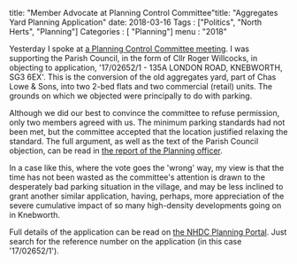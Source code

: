 title: "Member Advocate at Planning Control Committee"title: "Aggregates Yard Planning Application"
date: 2018-03-16
Tags : ["Politics", "North Herts", "Planning"]
Categories : [ "Planning"]
menu : "2018"


Yesterday I spoke at [a Planning Control Committee meeting](http://web.north-herts.gov.uk/aksnherts/users/public/admin/kab14.pl?operation=SUBMIT&meet=135&cmte=PCC&grpid=public&arc=71). I was supporting the Parish Council, in the form of Cllr Roger Willcocks, in objecting to application, '17/02652/1 - 135A LONDON ROAD, KNEBWORTH, SG3 6EX'. This is the conversion of the old aggregates yard, part of Chas Lowe & Sons, into two 2-bed flats and two commercial (retail) units. The grounds on which we objected were principally to do with parking.

Although we did our best to convince the committee to refuse permission, only two members agreed with us. The minimum parking standards had not been met, but the committee accepted that the location justified relaxing the standard. The full argument, as well as the text of the Parish Council objection, can be read in [the report of the Planning officer](http://web.north-herts.gov.uk/aksnherts/images/att13450.docx).

In a case like this, where the vote goes the 'wrong' way, my view is that the time has not been wasted as the committee's attention is drawn to the desperately bad parking situation in the village, and may be less inclined to grant another similar application, having, perhaps, more appreciation of the severe cumulative impact of so many high-density developments going on in Knebworth.

Full details of the application can be read on [the NHDC Planning Portal](https://pa2.north-herts.gov.uk/online-applications/). Just search for the reference number on the application (in this case '17/02652/1').
